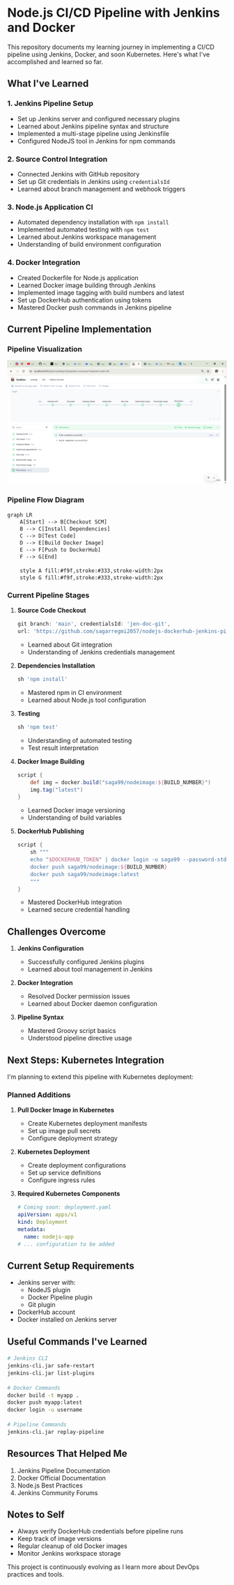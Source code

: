 # Node.js CI/CD Pipeline with Jenkins and Docker

This repository documents my learning journey in implementing a CI/CD pipeline using Jenkins, Docker, and soon Kubernetes. Here's what I've accomplished and learned so far.

## What I've Learned

### 1. Jenkins Pipeline Setup
- Set up Jenkins server and configured necessary plugins
- Learned about Jenkins pipeline syntax and structure
- Implemented a multi-stage pipeline using Jenkinsfile
- Configured NodeJS tool in Jenkins for npm commands

### 2. Source Control Integration
- Connected Jenkins with GitHub repository
- Set up Git credentials in Jenkins using `credentialsId`
- Learned about branch management and webhook triggers

### 3. Node.js Application CI
- Automated dependency installation with `npm install`
- Implemented automated testing with `npm test`
- Learned about Jenkins workspace management
- Understanding of build environment configuration

### 4. Docker Integration
- Created Dockerfile for Node.js application
- Learned Docker image building through Jenkins
- Implemented image tagging with build numbers and latest
- Set up DockerHub authentication using tokens
- Mastered Docker push commands in Jenkins pipeline

## Current Pipeline Implementation

### Pipeline Visualization

![Jenkins Pipeline](image.png)

### Pipeline Flow Diagram

```mermaid
graph LR
    A[Start] --> B[Checkout SCM]
    B --> C[Install Dependencies]
    C --> D[Test Code]
    D --> E[Build Docker Image]
    E --> F[Push to DockerHub]
    F --> G[End]

    style A fill:#f9f,stroke:#333,stroke-width:2px
    style G fill:#f9f,stroke:#333,stroke-width:2px
```

### Current Pipeline Stages

1. **Source Code Checkout**
   ```groovy
   git branch: 'main', credentialsId: 'jen-doc-git', 
   url: 'https://github.com/sagarregmi2057/nodejs-dockerhub-jenkins-pipeline'
   ```
   - Learned about Git integration
   - Understanding of Jenkins credentials management

2. **Dependencies Installation**
   ```groovy
   sh 'npm install'
   ```
   - Mastered npm in CI environment
   - Learned about Node.js tool configuration

3. **Testing**
   ```groovy
   sh 'npm test'
   ```
   - Understanding of automated testing
   - Test result interpretation

4. **Docker Image Building**
   ```groovy
   script {
       def img = docker.build("saga99/nodeimage:${BUILD_NUMBER}")
       img.tag("latest")
   }
   ```
   - Learned Docker image versioning
   - Understanding of build variables

5. **DockerHub Publishing**
   ```groovy
   script {
       sh """
       echo "$DOCKERHUB_TOKEN" | docker login -u saga99 --password-stdin
       docker push saga99/nodeimage:${BUILD_NUMBER}
       docker push saga99/nodeimage:latest
       """
   }
   ```
   - Mastered DockerHub integration
   - Learned secure credential handling

## Challenges Overcome

1. **Jenkins Configuration**
   - Successfully configured Jenkins plugins
   - Learned about tool management in Jenkins

2. **Docker Integration**
   - Resolved Docker permission issues
   - Learned about Docker daemon configuration

3. **Pipeline Syntax**
   - Mastered Groovy script basics
   - Understood pipeline directive usage

## Next Steps: Kubernetes Integration

I'm planning to extend this pipeline with Kubernetes deployment:

### Planned Additions
1. **Pull Docker Image in Kubernetes**
   - Create Kubernetes deployment manifests
   - Set up image pull secrets
   - Configure deployment strategy

2. **Kubernetes Deployment**
   - Create deployment configurations
   - Set up service definitions
   - Configure ingress rules

3. **Required Kubernetes Components**
   ```yaml
   # Coming soon: deployment.yaml
   apiVersion: apps/v1
   kind: Deployment
   metadata:
     name: nodejs-app
   # ... configuration to be added
   ```

## Current Setup Requirements

- Jenkins server with:
  - NodeJS plugin
  - Docker Pipeline plugin
  - Git plugin
- DockerHub account
- Docker installed on Jenkins server

## Useful Commands I've Learned

```bash
# Jenkins CLI
jenkins-cli.jar safe-restart
jenkins-cli.jar list-plugins

# Docker Commands
docker build -t myapp .
docker push myapp:latest
docker login -u username

# Pipeline Commands
jenkins-cli.jar replay-pipeline
```

## Resources That Helped Me

1. Jenkins Pipeline Documentation
2. Docker Official Documentation
3. Node.js Best Practices
4. Jenkins Community Forums

## Notes to Self

- Always verify DockerHub credentials before pipeline runs
- Keep track of image versions
- Regular cleanup of old Docker images
- Monitor Jenkins workspace storage

This project is continuously evolving as I learn more about DevOps practices and tools.